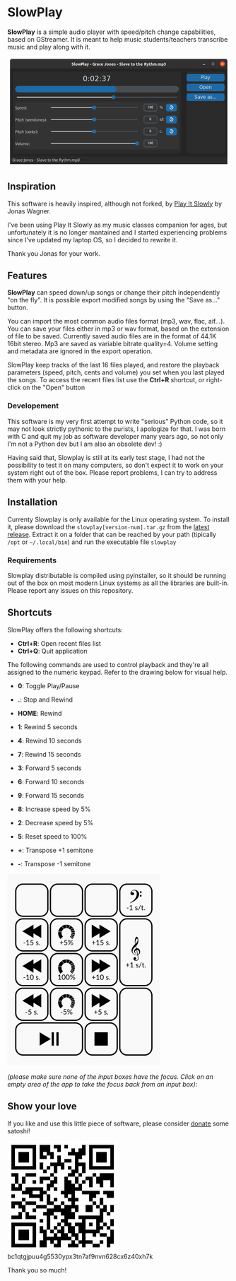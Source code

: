 # SlowPlay

**SlowPlay** is a simple audio player with speed/pitch change capabilities, based on GStreamer. It is meant to help music students/teachers transcribe music and play along with it.

![Screenshot](slowplay/resources/Screenshot.png)

## Inspiration

This software is heavily inspired, although not forked, by [Play It Slowly](https://github.com/jwagner/playitslowly) by Jonas Wagner.

I've been using Play It Slowly as my music classes companion for ages, but unfortunately it is no longer mantained and I started experiencing problems since I've updated my laptop OS, so I decided to rewrite it.

Thank you Jonas for your work.

## Features

**SlowPlay** can speed down/up songs or change their pitch independently "on the fly". It is possible export modified songs by using the "Save as..." button.

You can import the most common audio files format (mp3, wav, flac, aif...). You can save your files either in mp3 or wav format, based on the extension of file to be saved. Currently saved audio files are in the format of 44.1K 16bit stereo. Mp3 are saved as variable bitrate quality=4. Volume setting and metadata are ignored in the export operation.

SlowPlay keep tracks of the last 16 files played, and restore the playback parameters (speed, pitch, cents and volume) you set when you last played the songs. To access the recent files list use the **Ctrl+R** shortcut, or right-click on the "Open" button

### Developement

This software is my very first attempt to write "serious" Python code, so it may not look strictly pythonic to the purists, I apologize for that. I was born with C and quit my job as software developer many years ago, so not only I'm not a Python dev but I am also an obsolete dev! :)

Having said that, Slowplay is still at its early test stage, I had not the possibility to test it on many computers, so don't expect it to work on your system right out of the box. Please report problems, I can try to address them with your help.

## Installation

Currenty Slowplay is only available for the Linux operating system. To install it, please download the `slowplay[version-num].tar.gz` from the [latest release](https://github.com/aFunkyBass/slowplay/releases/latest). Extract it on a folder that can be reached by your path (tipically `/opt` or `~/.local/bin`) and run the executable file `slowplay`

### Requirements

Slowplay distributable is compiled using pyinstaller, so it should be running out of the box on most modern Linux systems as all the libraries are built-in. Please report any issues on this repository.

## Shortcuts

SlowPlay offers the following shortcuts:

- **Ctrl+R**: Open recent files list
- **Ctrl+Q**: Quit application

The following commands are used to control playback and they're all assigned to the numeric keypad. Refer to the drawing below for visual help.

- **0**: Toggle Play/Pause
- **.**: Stop and Rewind

- **HOME**: Rewind

- **1**: Rewind 5 seconds
- **4**: Rewind 10 seconds
- **7**: Rewind 15 seconds

- **3**: Forward 5 seconds
- **6**: Forward 10 seconds
- **9**: Forward 15 seconds

- **8**: Increase speed by 5%
- **2**: Decrease speed by 5%
- **5**: Reset speed to 100%

- **+**: Transpose +1 semitone
- **-**: Transpose -1 semitone

![Keypad shortcuts](slowplay/resources/Keypad.png)

*(please make sure none of the input boxes have the focus. Click on an empty area of the app to take the focus back from an input box)*:

## Show your love

If you like and use this little piece of software, please consider [donate](bitcoin:bc1qtgjpuu4g5530ypx3tn7af9nvn628cx6z40xh7k) some satoshi!

![bc_qrcode](slowplay/resources/bc_qrcode.png)
bc1qtgjpuu4g5530ypx3tn7af9nvn628cx6z40xh7k

Thank you so much!
